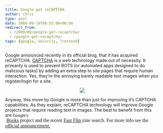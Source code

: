 ```yaml
---
title: Google got reCAPTCHA
author: chris
type: post
date: 2009-09-19T08:55:00+00:00
redirect_from:
  - /2009/09/google-got-recaptcha/
  - /google-got-recaptcha/
tags: [google, security, frontend]
---
```


Google announced recently in its official blog, that it has acquired reCAPTCHA. <a href="http://en.wikipedia.org/wiki/CAPTCHA" target="_blank">CAPTCHA</a> is a web technology made out of necessity. It primarily is used to prevent BOTS (or automated apps designed to do malicious tasks) by adding an extra step to site pages that require human interaction. <!--more-->Yes, they&#8217;re the annoying barely readable text images when you register/login for a site.

<div style="clear: both; text-align: center;">
  <a href="http://4.bp.blogspot.com/_BBS5bkzuLXM/SrSXzUCQrPI/AAAAAAAACgk/abV4JRYilQE/s1600-h/recaptcha-1231dasdqd.gif" style="margin-left: 1em; margin-right: 1em;"><img border="0" src="http://4.bp.blogspot.com/_BBS5bkzuLXM/SrSXzUCQrPI/AAAAAAAACgk/abV4JRYilQE/s320/recaptcha-1231dasdqd.gif" /></a>
</div>

Anyway, this move by Google is more than just for improving it&#8217;s CAPTCHA capabilities. As they explain, reCAPTCHA technology will improve Google projects that require reading text in images. The best to benefit from this are&nbsp;<span style="font-family: Arial; font-size: 13px; white-space: pre;">Google&#8217;s <span style="font-family: 'Times New Roman'; font-size: medium; white-space: normal;">&nbsp;<a href="http://books.google.com/" target="_blank">Books</a> project and the recent <a href="http://fastflip.googlelabs.com/" target="_blank">Fast Flip </a> zine search. For more info see the <a href="http://googleblog.blogspot.com/2009/09/teaching-computers-to-read-google.html" target="_blank">official announcement.</a></span></span>

